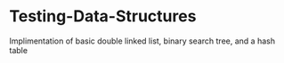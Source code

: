 # Testing-Data-Structures
Implimentation of basic double linked list, binary search tree, and a hash table
